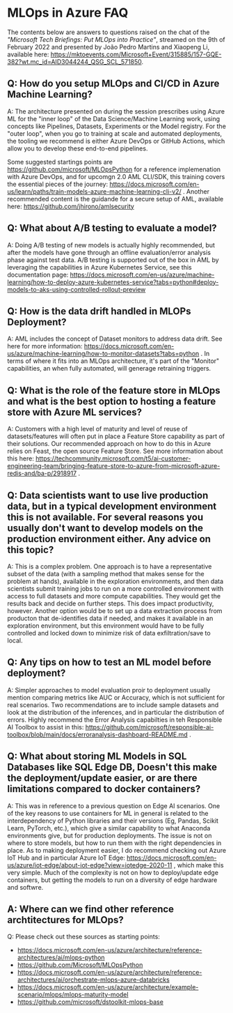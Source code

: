 # MLOps in Azure FAQ

The contents below are answers to questions raised on the chat of the *"Microsoft Tech Briefings: Put MLOps into Practice"*, streamed on the 9th of February 2022 and presented by João Pedro Martins and Xiaopeng Li, available here: <https://mktoevents.com/Microsoft+Event/315885/157-GQE-382?wt.mc_id=AID3044244_QSG_SCL_571850>.


## Q: How do you setup MLOps and CI/CD in Azure Machine Learning?

A: The architecture presented on during the session prescribes using Azure ML for the "inner loop" of the Data Science/Machine Learning work, using concepts like Pipelines, Datasets, Experiments or the Model registry. For the "outer loop", when you go to training at scale and automated deployments, the tooling we recommend is either Azure DevOps or GitHub Actions, which allow you to develop these end-to-end pipelines. 

Some suggested startings points are https://github.com/microsoft/MLOpsPython for a reference implemenation with Azure DevOps, and for upcomgn 2.0 AML CLI/SDK, this training covers the essential pieces of the journey: https://docs.microsoft.com/en-us/learn/paths/train-models-azure-machine-learning-cli-v2/ . Another recommended content is the guidande for a secure setup of AML, available here: https://github.com/jhirono/amlsecurity


## Q: What about A/B testing to evaluate a model?

A: Doing A/B testing of new models is actually highly recommended, but after the models have gone through an offline evaluation/error analysis phase against test data. A/B testing is supported out of the box in AML by leveraging the capabilities in Azure Kubernetes Service, see this documentation page: https://docs.microsoft.com/en-us/azure/machine-learning/how-to-deploy-azure-kubernetes-service?tabs=python#deploy-models-to-aks-using-controlled-rollout-preview

## Q: How is the data drift handled in MLOPs Deployment?

A: AML includes the concept of Dataset monitors to address data drift. See here for more information: https://docs.microsoft.com/en-us/azure/machine-learning/how-to-monitor-datasets?tabs=python . In terms of where it fits into an MLOps architecture, it's part of the "Monitor" capabilities, an when fully automated, will generage retraining triggers.


## Q: What is the role of the feature store in MLOps and what is the best option to hosting a feature store with Azure ML services?

A: Customers with a high level of maturity and level of reuse of datasets/features will often put in place a Feature Store capability as part of their solutions. Our recommended approach on how to do this in Azure relies on Feast, the open source Feature Store. See more information about this here: https://techcommunity.microsoft.com/t5/ai-customer-engineering-team/bringing-feature-store-to-azure-from-microsoft-azure-redis-and/ba-p/2918917 .



## Q: Data scientists want to use live production data, but in a typical development environment this is not available. For several reasons you usually don't want to develop models on the production environment either. Any advice on this topic?

A: This is a complex problem. One approach is to have a representative subset of the data (with a sampling method that makes sense for the problem at hands), available in the exploration environments, and then data scientists submit training jobs to run on a more controlled environment with access to full datasets and more compute capabilities. They would get the results back and decide on further steps. This does impact productivity, however. Another option would be to set up a data extraction process from producton that de-identifies data if needed, and makes it available in an exploration environment, but this environment would have to be fully controlled and locked down to minimize risk of data exfiltration/save to local.


## Q: Any tips on how to test an ML model before deployment?

A: Simpler approaches to model evaluation proir to deployment usually mention comparing metrics like AUC or Accuracy, which is not sufficient for real scenarios. Two recommendations are to include sample datasets and look at the distribution of the inferences, and in particular the distribution of errors. Highly recommend the Error Analysis capabilties in teh Responsible AI Toolbox to assist in this: https://github.com/microsoft/responsible-ai-toolbox/blob/main/docs/erroranalysis-dashboard-README.md .


## Q: What about storing ML Models in SQL Databases like SQL Edge DB, Doesn't this make the deployment/update easier, or are there limitations compared to docker containers?

A: This was in reference to a previous question on Edge AI scenarios. One of the key reasons to use containers for ML in general is related to the interdependency of Python libraries and their versions (Eg, Pandas, Scikit Learn, PyTorch, etc.), which give a similar capability to what Anaconda environments give, but for production deployments. The issue is not on where to store models, but how to run them with the right dependencies in place. As to making deployment easier, I do recommend checking out Azure IoT Hub and in particular Azure IoT Edge: https://docs.microsoft.com/en-us/azure/iot-edge/about-iot-edge?view=iotedge-2020-11 , which make this very simple. Much of the complexity is not on how to deploy/update edge containers, but getting the models to run on a diversity of edge hardware and softwre.



## A: Where can we find other reference archtitectures for MLOps?

Q: Please check out these sources as starting points:

- https://docs.microsoft.com/en-us/azure/architecture/reference-architectures/ai/mlops-python
- https://github.com/Microsoft/MLOpsPython
- https://docs.microsoft.com/en-us/azure/architecture/reference-architectures/ai/orchestrate-mlops-azure-databricks
- https://docs.microsoft.com/en-us/azure/architecture/example-scenario/mlops/mlops-maturity-model
- https://github.com/microsoft/dstoolkit-mlops-base

